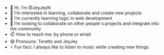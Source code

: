 - 👋 Hi, I’m @JeyJeyN
- 👀 I’m interested in learning, collaborate and create new projects
- 🌱 I’m currently learning logic in web development 
- 💞️ I’m looking to collaborate on other people´s projects and integrate into the community
- 📫 How to reach me: by phone or email
- 😄 Pronouns: Toretto and JeyJey 
- ⚡ Fun fact: I always like to listen to music while creating new things.

<!---
JeyJeyN/JeyJeyN is a ✨ special ✨ repository because its `README.md` (this file) appears on your GitHub profile.
You can click the Preview link to take a look at your changes.
--->
